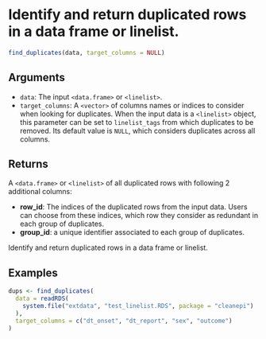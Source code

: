 # Identify and return duplicated rows in a data frame or linelist.

```r
find_duplicates(data, target_columns = NULL)
```

## Arguments

- `data`: The input `<data.frame>` or `<linelist>`.
- `target_columns`: A `<vector>` of columns names or indices to consider when looking for duplicates. When the input data is a `<linelist>` object, this parameter can be set to `linelist_tags` from which duplicates to be removed. Its default value is `NULL`, which considers duplicates across all columns.

## Returns

A `<data.frame>` or `<linelist>` of all duplicated rows with following 2 additional columns:

- **row_id**: The indices of the duplicated rows from the input data. Users can choose from these indices, which row they consider as redundant in each group of duplicates.
- **group_id**: a unique identifier associated to each group of duplicates.

Identify and return duplicated rows in a data frame or linelist.

## Examples

```r
dups <- find_duplicates(
  data = readRDS(
    system.file("extdata", "test_linelist.RDS", package = "cleanepi")
  ),
  target_columns = c("dt_onset", "dt_report", "sex", "outcome")
)
```
